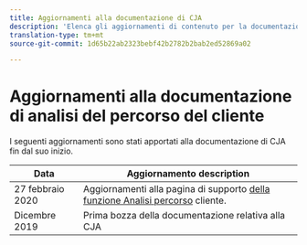 ```yaml
---
title: Aggiornamenti alla documentazione di CJA
description: 'Elenca gli aggiornamenti di contenuto per la documentazione di analisi del percorso cliente impostata a partire da dicembre 2019. '
translation-type: tm+mt
source-git-commit: 1d65b22ab2323bebf42b2782b2bab2ed52869a02

---
```



# Aggiornamenti alla documentazione di analisi del percorso del cliente

I seguenti aggiornamenti sono stati apportati alla documentazione di CJA fin dal suo inizio.

| Data | Aggiornamento description |
| --- | --- |
| 27 febbraio 2020 | Aggiornamenti alla pagina di supporto [della funzione Analisi percorso](/help/getting-started/cja-aa.md) cliente. |
| Dicembre 2019 | Prima bozza della documentazione relativa alla CJA |
